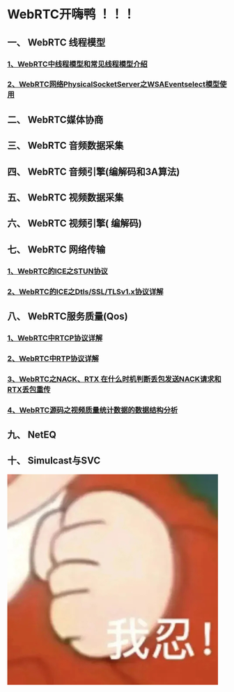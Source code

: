 # WebRTC开嗨鸭 ！！！


## 一、 WebRTC 线程模型

###  [1、WebRTC中线程模型和常见线程模型介绍](https://chensongpoixs.github.io/2021/12/11/WebRTC%E4%B8%AD%E7%BA%BF%E7%A8%8B%E6%A8%A1%E5%9E%8B%E5%92%8C%E5%B8%B8%E8%A7%81%E7%BA%BF%E7%A8%8B%E6%A8%A1%E5%9E%8B%E4%BB%8B%E7%BB%8D/#/)

### [2、WebRTC网络PhysicalSocketServer之WSAEventselect模型使用](https://chensongpoixs.github.io/2022/01/02/WebRTC%E7%BD%91%E7%BB%9CPhysicalSocketServer%E4%B9%8BWSAEventselect%E6%A8%A1%E5%9E%8B%E4%BD%BF%E7%94%A8/)

## 二、 WebRTC媒体协商




## 三、 WebRTC 音频数据采集

## 四、 WebRTC 音频引擎(编解码和3A算法) 

## 五、 WebRTC 视频数据采集

## 六、 WebRTC 视频引擎( 编解码)

## 七、 WebRTC  网络传输

### [1、WebRTC的ICE之STUN协议](https://blog.csdn.net/Poisx/article/details/124521731)

### [2、WebRTC的ICE之Dtls/SSL/TLSv1.x协议详解](https://blog.csdn.net/Poisx/article/details/124918704)

## 八、 WebRTC服务质量(Qos)

### [1、WebRTC中RTCP协议详解](https://blog.csdn.net/Poisx/article/details/121364934)

### [2、WebRTC中RTP协议详解](https://blog.csdn.net/Poisx/article/details/125037393)

### [3、WebRTC之NACK、RTX 在什么时机判断丢包发送NACK请求和RTX丢包重传](#)

### [4、WebRTC源码之视频质量统计数据的数据结构分析](#)

## 九、 NetEQ

## 十、 Simulcast与SVC

![](https://github.com/chensongpoixs/chensongpoixs/blob/master/img/1.pic.JPG?raw=true)
